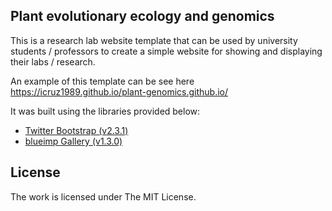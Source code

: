 
## Plant evolutionary ecology and genomics

This is a research lab website template that can be used by university students / professors to create a simple website for showing and displaying their labs / research. 

An example of this template can be see here https://icruz1989.github.io/plant-genomics.github.io/

It was built using the libraries provided below:

- [Twitter Bootstrap (v2.3.1)](https://github.com/twbs/bootstrap)
- [blueimp Gallery (v1.3.0)](https://github.com/blueimp/Gallery)

## License

The work is licensed under The MIT License.
